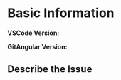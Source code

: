 # Basic Information

**VSCode Version:** 

**GitAngular Version:** 

## Describe the Issue

<!-- Please describe observed vs expected behavior. Any screenshots you have to demontstrate the problem are appreciated -->